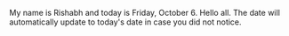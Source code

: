 My name is Rishabh and today is Friday, October 6. Hello all. The date will automatically update to today's date in case you did not notice.

